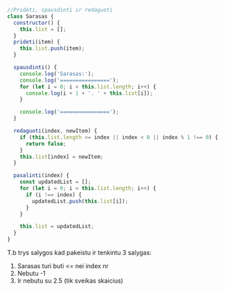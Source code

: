 ```js
//Prideti, spausdinti ir redaguoti
class Sarasas {
  constructor() {
    this.list = [];
  }
  prideti(item) {
    this.list.push(item);
  }

  spausdinti() {
    console.log('Sarasas:');
    console.log('================');
    for (let i = 0; i < this.list.length; i++) {
      console.log(i + 1 + '. ' + this.list[i]);
    }

    console.log('================');
  }

  redaguoti(index, newItem) {
    if (this.list.length <= index || index < 0 || index % 1 !== 0) {
      return false;
    }
    this.list[index] = newItem;
  }

  pasalinti(index) {
    const updatedList = [];
    for (let i = 0; i < this.list.length; i++) {
      if (i !== index) {
        updatedList.push(this.list[i]);
      }
    }

    this.list = updatedList;
  }
}
```

T.b trys salygos kad pakeistu ir tenkintu 3 salygas:

1. Sarasas turi buti <= nei index nr
2. Nebutu -1
3. Ir nebutu su 2.5 (tik sveikas skaicius)
